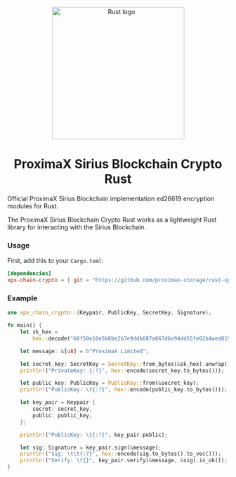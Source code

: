 <p align="center"><a href="https://www.rust-lang.org" target="_blank" rel="noopener noreferrer"><img width="301" src="https://user-images.githubusercontent.com/29048783/72931755-72142680-3d2c-11ea-9e7a-252e995f1d0f.png" alt="Rust logo"></a></p>
<h1 align="center">ProximaX Sirius Blockchain Crypto Rust</h1>

Official ProximaX Sirius Blockchain implementation ed26619 encryption modules for Rust.

The ProximaX Sirius Blockchain Crypto Rust works as a lightweight Rust library for interacting with the Sirius Blockchain.

### Usage
First, add this to your `Cargo.toml`:

```toml
[dependencies]
xpx-chain-crypto = { git = "https://github.com/proximax-storage/rust-xpx-crypto" }
```

### Example
```rust
use xpx_chain_crypto::{Keypair, PublicKey, SecretKey, Signature};

fn main() {
    let sk_hex =
        hex::decode("68f50e10e5b8be2b7e9ddb687a667d6e94dd55fe02b4aed8195f51f9a242558b").unwrap();

    let message: &[u8] = b"ProximaX Limited";

    let secret_key: SecretKey = SecretKey::from_bytes(&sk_hex).unwrap();
    println!("PrivateKey: {:?}", hex::encode(secret_key.to_bytes()));

    let public_key: PublicKey = PublicKey::from(&secret_key);
    println!("PublicKey: \t{:?}", hex::encode(public_key.to_bytes()));

    let key_pair = Keypair {
        secret: secret_key,
        public: public_key,
    };

    println!("PublicKey: \t{:?}", key_pair.public);

    let sig: Signature = key_pair.sign(&message);
    println!("Sig: \t\t{:?}", hex::encode(sig.to_bytes().to_vec()));
    println!("Verify: \t{}", key_pair.verify(&message, &sig).is_ok());
}
```

